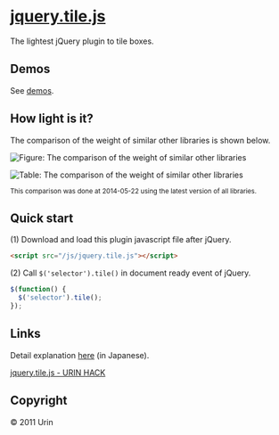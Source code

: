 # [jquery.tile.js](//urin.github.io/jquery.tile.js/)
The lightest jQuery plugin to tile boxes.

## Demos
See [demos](//urin.github.io/jquery.tile.js/).

## How light is it?

The comparison of the weight of similar other libraries is shown below.

![Figure: The comparison of the weight of similar other libraries](assets/images/script-size-comparison-graph.png "The comparison of the weight of similar other libraries")

![Table: The comparison of the weight of similar other libraries](assets/images/script-size-comparison-table.png "The comparison of the weight of similar other libraries")

<small>This comparison was done at 2014-05-22 using the latest version of all libraries.</small>

## Quick start
(1) Download and load this plugin javascript file after jQuery.  

```html
<script src="/js/jquery.tile.js"></script>
```

(2) Call `$('selector').tile()` in document ready event of jQuery.  

```javascript
$(function() {
  $('selector').tile();
});
```

## Links
Detail explanation [here](//urin.github.io/posts/2013/release-jquery-tile-js/) (in Japanese).

[jquery.tile.js - URIN HACK](//urin.github.io/posts/2013/release-jquery-tile-js/)

## Copyright
&copy; 2011 Urin

